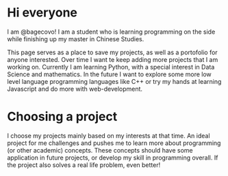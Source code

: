 # Hi everyone 
I am @bagecovo! I am a student who is learning programming on the side while finishing up my master in Chinese Studies. 


This page serves as a place to save my projects, as well as a portofolio for anyone interested. 
Over time I want te keep adding more projects that I am working on. Currently I am learning Python, with a special interest in Data Science and mathematics.
In the future I want to explore some more low level language programming languages like C++ or try my hands at learning Javascript and do more with web-development.

# Choosing a project
I choose my projects mainly based on my interests at that time. An ideal project for me challenges and pushes me to learn more about programming (or other academic) concepts.
These concepts should have some application in future projects, or develop my skill in programming overall. If the project also solves a real life problem, even better!

<!---
bagecovo/bagecovo is a ✨ special ✨ repository because its `README.md` (this file) appears on your GitHub profile.
You can click the Preview link to take a look at your changes.
--->
